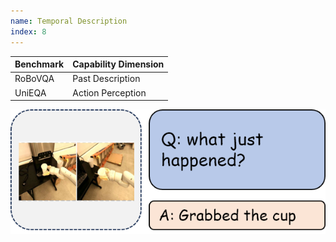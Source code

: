 ```yaml
---
name: Temporal Description
index: 8
---
```


<div class="row">
<div class="col-8">

| **Benchmark** | **Capability Dimension** |
| ------------- | ------------------------ |
| RoBoVQA       | Past Description         |
| UniEQA        | Action Perception        |

</div>

<div class="col-4">

![alt text](temporalDescription.png)

</div>

</div>
